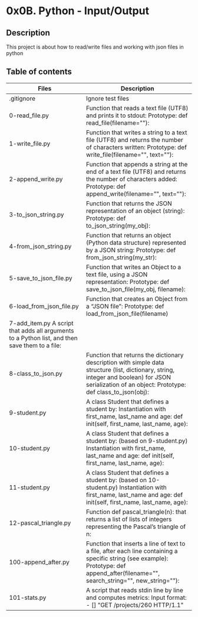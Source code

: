 # 0x0B. Python - Input/Output
## **Description**
This project is about how to read/write files and working with json files in python

## Table of contents
|Files |	Description|
| ---- | ---- |
|.gitignore |	Ignore test files |
|0-read_file.py |	Function that reads a text file (UTF8) and prints it to stdout: Prototype: def read_file(filename=""): |
|1-write_file.py |	Function that writes a string to a text file (UTF8) and returns the number of characters written: Prototype: def write_file(filename="", text=""): |
|2-append_write.py |	Function that appends a string at the end of a text file (UTF8) and returns the number of characters added: Prototype: def append_write(filename="", text=""): |
|3-to_json_string.py |	Function that returns the JSON representation of an object (string): Prototype: def to_json_string(my_obj): |
|4-from_json_string.py |	Function that returns an object (Python data structure) represented by a JSON string: Prototype: def from_json_string(my_str): |
|5-save_to_json_file.py	|Function that writes an Object to a text file, using a JSON representation: Prototype: def save_to_json_file(my_obj, filename): |
|6-load_from_json_file.py |	Function that creates an Object from a “JSON file”: Prototype: def load_from_json_file(filename) |
|7-add_item.py	A script that adds all arguments to a Python list, and then save them to a file: |
|8-class_to_json.py |	Function that returns the dictionary description with simple data structure (list, dictionary, string, integer and boolean) for JSON serialization of an object: Prototype: def class_to_json(obj): |
|9-student.py |	A class Student that defines a student by: Instantiation with first_name, last_name and age: def init(self, first_name, last_name, age): |
|10-student.py |	A class Student that defines a student by: (based on 9-student.py) Instantiation with first_name, last_name and age: def init(self, first_name, last_name, age): |
|11-student.py |	A class Student that defines a student by: (based on 10-student.py) Instantiation with first_name, last_name and age: def init(self, first_name, last_name, age): |
|12-pascal_triangle.py |	Function def pascal_triangle(n): that returns a list of lists of integers representing the Pascal’s triangle of n: |
|100-append_after.py |	Function that inserts a line of text to a file, after each line containing a specific string (see example): Prototype: def append_after(filename="", search_string="", new_string=""): |
|101-stats.py |	A script that reads stdin line by line and computes metrics: Input format: - [] "GET /projects/260 HTTP/1.1" |
